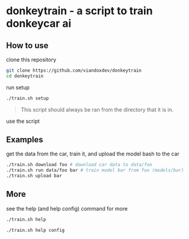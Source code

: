 # donkeytrain - a script to train donkeycar ai

## How to use

clone this repository

```bash
git clone https://github.com/viandoxdev/donkeytrain
cd donkeytrain
```

run setup

```bash
./train.sh setup
```

> This script should always be ran from the directory that it is in.

use the script

## Examples

get the data from the car, train it, and upload the model bash to the car

```bash
./train.sh download foo # download car data to data/foo
./train.sh run data/foo bar # train model bar from foo (models/bar)
./train.sh upload bar
```

## More

see the help (and help config) command for more

```bash
./train.sh help
```
```bash
./train.sh help config
```

